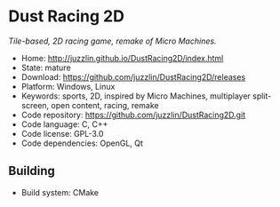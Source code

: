 # Dust Racing 2D

_Tile-based, 2D racing game, remake of Micro Machines._

- Home: http://juzzlin.github.io/DustRacing2D/index.html
- State: mature
- Download: https://github.com/juzzlin/DustRacing2D/releases
- Platform: Windows, Linux
- Keywords: sports, 2D, inspired by Micro Machines, multiplayer split-screen, open content, racing, remake
- Code repository: https://github.com/juzzlin/DustRacing2D.git
- Code language: C, C++
- Code license: GPL-3.0
- Code dependencies: OpenGL, Qt

## Building

- Build system: CMake
